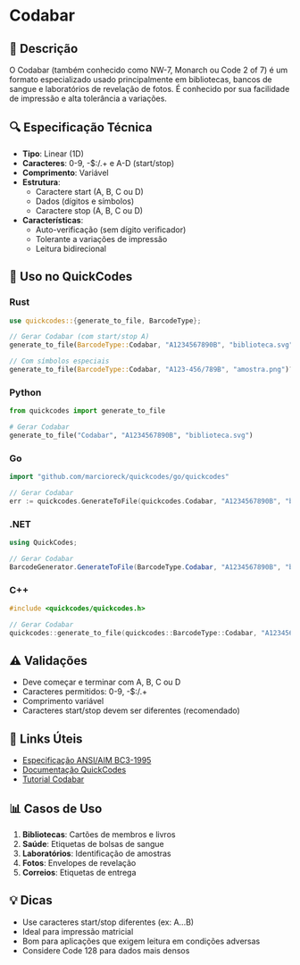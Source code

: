 # Codabar

## 📝 Descrição
O Codabar (também conhecido como NW-7, Monarch ou Code 2 of 7) é um formato especializado usado principalmente em bibliotecas, bancos de sangue e laboratórios de revelação de fotos. É conhecido por sua facilidade de impressão e alta tolerância a variações.

## 🔍 Especificação Técnica
- **Tipo**: Linear (1D)
- **Caracteres**: 0-9, -$:/.+ e A-D (start/stop)
- **Comprimento**: Variável
- **Estrutura**:
  - Caractere start (A, B, C ou D)
  - Dados (dígitos e símbolos)
  - Caractere stop (A, B, C ou D)
- **Características**:
  - Auto-verificação (sem dígito verificador)
  - Tolerante a variações de impressão
  - Leitura bidirecional

## 🚀 Uso no QuickCodes

### Rust
```rust
use quickcodes::{generate_to_file, BarcodeType};

// Gerar Codabar (com start/stop A)
generate_to_file(BarcodeType::Codabar, "A1234567890B", "biblioteca.svg")?;

// Com símbolos especiais
generate_to_file(BarcodeType::Codabar, "A123-456/789B", "amostra.png")?;
```

### Python
```python
from quickcodes import generate_to_file

# Gerar Codabar
generate_to_file("Codabar", "A1234567890B", "biblioteca.svg")
```

### Go
```go
import "github.com/marcioreck/quickcodes/go/quickcodes"

// Gerar Codabar
err := quickcodes.GenerateToFile(quickcodes.Codabar, "A1234567890B", "biblioteca.svg")
```

### .NET
```csharp
using QuickCodes;

// Gerar Codabar
BarcodeGenerator.GenerateToFile(BarcodeType.Codabar, "A1234567890B", "biblioteca.svg");
```

### C++
```cpp
#include <quickcodes/quickcodes.h>

// Gerar Codabar
quickcodes::generate_to_file(quickcodes::BarcodeType::Codabar, "A1234567890B", "biblioteca.svg");
```

## ⚠️ Validações
- Deve começar e terminar com A, B, C ou D
- Caracteres permitidos: 0-9, -$:/.+
- Comprimento variável
- Caracteres start/stop devem ser diferentes (recomendado)

## 🔗 Links Úteis
- [Especificação ANSI/AIM BC3-1995](https://www.aimglobal.org/)
- [Documentação QuickCodes](https://docs.rs/quickcodes)
- [Tutorial Codabar](https://www.barcodefaq.com/1d/codabar/)

## 📊 Casos de Uso
1. **Bibliotecas**: Cartões de membros e livros
2. **Saúde**: Etiquetas de bolsas de sangue
3. **Laboratórios**: Identificação de amostras
4. **Fotos**: Envelopes de revelação
5. **Correios**: Etiquetas de entrega

## 💡 Dicas
- Use caracteres start/stop diferentes (ex: A...B)
- Ideal para impressão matricial
- Bom para aplicações que exigem leitura em condições adversas
- Considere Code 128 para dados mais densos

